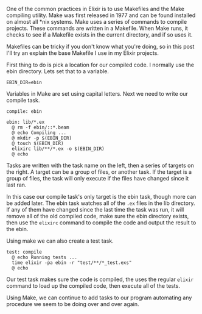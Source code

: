 One of the common practices in Elixir is to use Makefiles and the Make compiling 
utility. Make was first released in 1977 and can be found installed on almost
all \*nix systems. Make uses a series of commands to compile projects.  These
commands are written in a Makefile.  When Make runs, it checks to see if
a Makefile exists in the current directory, and if so uses it.

Makefiles can be tricky if you don't know what you're doing, so in this post
I'll try an explain the base Makefile I use in my Elixir projects.

First thing to do is pick a location for our compiled code. I normally use the
ebin directory.  Lets set that to a variable.

    EBIN_DIR=ebin

Variables in Make are set using capital letters. Next we need to write our compile
task.

    compile: ebin

    ebin: lib/*.ex
      @ rm -f ebin/::*.beam
      @ echo Compiling ...
      @ mkdir -p $(EBIN_DIR)
      @ touch $(EBIN_DIR)
      elixirc lib/**/*.ex -o $(EBIN_DIR)
      @ echo

Tasks are written with the task name on the left, then a series of targets on
the right. A target can be a group of files, or another task. If the target is
a group of files, the task will only execute if the files have changed since it
last ran.

In this case our compile task's only target is the ebin task, though more can
be added later.  The ebin task watches all of the `.ex` files in the lib
directory. If any of them have changed since the last time the task was run, it
will remove all of the old compiled code, make sure the ebin directory
exists, then use the `elixirc` command to compile the code and output the
result to the ebin.

Using make we can also create a test task.


    test: compile
      @ echo Running tests ...
      time elixir -pa ebin -r "test/**/*_test.exs"
      @ echo

Our test task makes sure the code is compiled, the uses the regular `elixir`
command to load up the compiled code, then execute all of the tests.

Using Make, we can continue to add tasks to our program automating any
procedure we seem to be doing over and over again.
